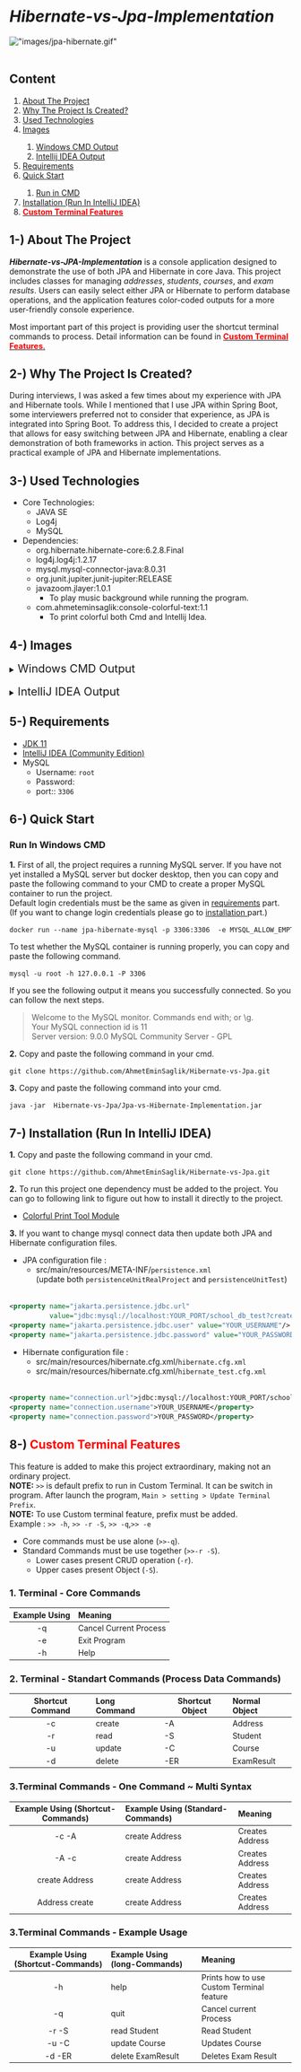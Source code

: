 # <i>Hibernate-vs-Jpa-Implementation </i>

!["images/jpa-hibernate.gif"](images/jpa-hibernate.gif) <br> <br>

## Content

<ol>
        <a href="#about-project"><li>About The Project</li></a>
        <a href="#why-project-created"><li>Why The Project Is Created?</li></a>
        <a href="#used-technologies"><li>Used Technologies</li></a>
        <a href="#image"><li>Images </li></a>
                <ol> 
                        <a href="#windows-cmd-output"><li>Windows CMD Output</li></a>
                        <a href="#intelij-idea-output"><li> Intellij IDEA Output</li></a>
                </ol>
        </li>
        <a href="#requirements"><li>Requirements</li></a>
         <a href="#quick-start"><li>Quick Start</li></a>
         <ol>
	<a href="#run-in-cmd"><li>Run in CMD</li></a>
        <!-- <a href="#run-in-docker"><li>Run in Docker</li></a>-->
         </ol>
         </li>
        <a href="#installation"><li>Installation (Run In IntelliJ IDEA)</li></a>
        <a href="#custom-terminal-features" ><li> <span style="font-weight:bold;color:red;">Custom Terminal Features</span> </li></a>

<!--         <a href="#version-difference"><li>Version Difference</li></a> -->

</ol>

## <span id="about-project">1-) About The Project</span>

***Hibernate-vs-JPA-Implementation*** is a console application designed to demonstrate the use of both JPA and Hibernate in core Java. This project includes classes for managing *addresses*, *students*,
*courses*, and *exam results*. Users can easily select either JPA or Hibernate to perform database operations, and the
application features color-coded outputs for a more user-friendly console experience.

Most important part of this project is providing user the shortcut terminal commands to process. Detail information can be found in
<a href="#custom-terminal-features" ><span style="font-weight:bold;color:red">Custom Terminal Features</span>. </a>

## <span id="why-project-created">2-) Why The Project Is Created?</span >

During interviews, I was asked a few times about my experience with JPA and Hibernate tools. While I mentioned that I
use JPA within Spring Boot, some interviewers preferred not to consider that experience, as JPA is integrated into
Spring Boot. To address this, I decided to create a project that allows for easy switching between JPA and Hibernate,
enabling a clear demonstration of both frameworks in action. This project serves as a practical example of JPA and
Hibernate implementations.

## <span id="used-technologies">3-) Used Technologies</span>

* Core Technologies:
    * JAVA SE
    * Log4j
    * MySQL
* Dependencies:
    * org.hibernate.hibernate-core:6.2.8.Final
    * log4j.log4j:1.2.17
    * mysql.mysql-connector-java:8.0.31
    * org.junit.jupiter.junit-jupiter:RELEASE
    * javazoom.jlayer:1.0.1
      * To play music background while running the program.
    * com.ahmeteminsaglik:console-colorful-text:1.1
      * To print colorful both Cmd and Intellij Idea.

## <span id="image">4-) Images </span>

[//]: # (### <span id="windows-cmd-output"><li> Windows CMD Output </li> </span>)
<details>
<summary> <span id="windows-cmd-output" style="font-size: 20px;"> Windows CMD Output  </span></summary>

### 1. Activating CMD Printing Tool.

!["images/cmd/1.png"](images/cmd/1.png) <br><br>

### 2. Activating ORM Logs

!["images/cmd/2.png"](images/cmd/2.png) <br><br>

### 3. Activating JPA

!["images/cmd/3.png"](images/cmd/3.png)<br><br>

### 4. Saving Address Data (ORM Logs from for JPA Implementation)

!["images/cmd/5.png"](images/cmd/5.png)<br> <br>

### 5. Find All Address Data (ORM Logs from for Hibernate Implementation)

!["images/cmd/7.png"](images/cmd/7.png)<br> <br>

### 1. Custom Terminal Commands - Help .

!["images/cmd/21.png"](images/cmd/21.png) <br><br>

### 2. Custom Terminal Commands - Inner process .

This may looks hard to understand but it is easy. Get relax.

1. Main process is about saving a new Student.
2. Instead of typing Student's grade, a new terminal commands is typed as `>> -r -A` which means `read Address`.
3. After completed 2. process, come back to 1. process. But again, terminal commans is typed. This time `>> -c -A` which
   means `create Addres`
4. After compoeted 3. process, come back to 1. process again. And this time just goes on 1. process.

!["images/cmd/21.png"](images/cmd/22.png) <br><br>

### 8. Find All Student Data

!["images/cmd/11.png"](images/cmd/11.png)<br> <br>

### 10. Saving New Course - Other Course

!["images/cmd/13.png"](images/cmd/13.png)<br> <br>

### 12. Student Save process invalid input and try to save without address data.

!["images/cmd/15.png"](images/cmd/15.png)<br> <br>

### 17. Save Exam Result - Course step and score.

!["images/cmd/20.png"](images/cmd/20.png)<br> <br>

</details>

<br>

<details>
<summary> <span id="intelij-idea-output" style="font-size: 20px;"> IntelliJ IDEA Output  </span></summary>

### 1. Activating IDEA Printing Tool.

!["images/idea/1.png"](images/idea/1.png) <br><br>

### 2. Retrieve all Exam Result data.

!["images/idea/3.png"](images/idea/3.png) <br><br>

### 3. Retrieve all Exam Result data by invalid Course Name.

!["images/idea/4.png"](images/idea/4.png) <br><br>

### 4. Retrieve all Exam Result data by Course Name.

!["images/idea/6.png"](images/idea/6.png) <br><br>

</details>

## <span id="requirements">5-) Requirements</span>

* <a href="https://www.oracle.com/tr/java/technologies/javase/jdk11-archive-downloads.html">JDK 11</a>
* <a href="https://www.jetbrains.com/idea/download/?section=windows"> IntelliJ IDEA (Community Edition) </a>
* MySQL
    * Username: `root`
    * Password: ` `
    * port:: `3306`

## <span id="quick-start">6-) Quick Start </span>

### <span id="run-in-cmd"> Run In Windows CMD </span>

**1.** First of all, the project requires a running MySQL server. If you have not yet installed a MySQL server but
docker desktop, then you can copy and paste the following command to your CMD to create a proper MySQL container to run
the project.  
Default login credentials must be the same as given in  <a href="#requirements">requirements</a> part.   
(If you want to change login credentials please go to <a href="#installation"> installation </a> part.)

```dockerfile
docker run --name jpa-hibernate-mysql -p 3306:3306  -e MYSQL_ALLOW_EMPTY_PASSWORD=1 -d mysql
```

To test whether the MySQL container is running properly, you can copy and paste the following command.

```
mysql -u root -h 127.0.0.1 -P 3306
```

If you see the following output it means you successfully connected. So you can follow the next steps.
> Welcome to the MySQL monitor. Commands end with; or \g.
<br> Your MySQL connection id is 11
<br> Server version: 9.0.0 MySQL Community Server - GPL

**2.** Copy and paste the following command in your cmd.
<br>

```
git clone https://github.com/AhmetEminSaglik/Hibernate-vs-Jpa.git
```

**3.** Copy and paste the following command into your cmd.

```
java -jar  Hibernate-vs-Jpa/Jpa-vs-Hibernate-Implementation.jar
```

## <span id="installation">7-) Installation (Run In IntelliJ IDEA)</span>

**1.** Copy and paste the following command in your cmd.

```
git clone https://github.com/AhmetEminSaglik/Hibernate-vs-Jpa.git
```

**2.** To run this project one dependency must be added to the project. You can go to following link to figure out how
to install it directly to the project.

* <a href="https://github.com/AhmetEminSaglik/Console-Colorful-text?tab=readme-ov-file#installation"> Colorful Print Tool Module </a>

[//]: # (* <a href="https://github.com/AhmetEminSaglik/MusicPlayerForConsoleApp?tab=readme-ov-file#installation"> Music Player Console Module </a>)

**3.** If you want to change mysql connect data then update both JPA and Hibernate configuration files.

* JPA configuration file :
    * src/main/resources/META-INF/`persistence.xml`   
      (update both `persistenceUnitRealProject` and `persistenceUnitTest`)

```xml

<property name="jakarta.persistence.jdbc.url"
          value="jdbc:mysql://localhost:YOUR_PORT/school_db_test?createDatabaseIfNotExist=true"/>
<property name="jakarta.persistence.jdbc.user" value="YOUR_USERNAME"/>
<property name="jakarta.persistence.jdbc.password" value="YOUR_PASSWORD"/>
```

* Hibernate configuration file :
    * src/main/resources/hibernate.cfg.xml/`hibernate.cfg.xml`
    * src/main/resources/hibernate.cfg.xml/`hibernate_test.cfg.xml`

```xml

<property name="connection.url">jdbc:mysql://localhost:YOUR_PORT/school_db?allowPublicKeyRetrieval=true&amp;useSSL=false&amp;createDatabaseIfNotExist=true</property>
<property name="connection.username">YOUR_USERNAME</property>
<property name="connection.password">YOUR_PASSWORD</property>
```

## <span id="custom-terminal-features"> 8-)<span style="color:red"> Custom Terminal Features</span>

This feature is added to make this project extraordinary, making not an ordinary project.  
**NOTE:** `>>` is default prefix to run in Custom Terminal. It can be switch in program. After launch the program, `Main > setting > Update Terminal Prefix`.  
**NOTE:** To use Custom terminal feature, prefix must be added.   
Example :  `>> -h`, `>> -r -S`, `>> -q`,`>> -e`

* Core commands must be use alone (`>>-q`).
* Standard Commands must be use together (`>>-r -S`). 
  * Lower cases present CRUD operation (`-r`).
  * Upper cases present Object (`-S`).

### 1. Terminal - Core Commands

| Example Using | Meaning                | 
|:-------------:|:-----------------------|
|      -q       | Cancel Current Process |
|      -e       | Exit Program           |
|      -h       | Help                   |


### 2. Terminal -  Standart Commands (Process Data Commands)

| Shortcut  Command | Long  Command | Shortcut  Object | Normal Object |
|:-----------------:|:--------------|------------------|:--------------|
|        -c         | create        | -A               | Address       |
|        -r         | read          | -S               | Student       |
|        -u         | update        | -C               | Course        |
|        -d         | delete        | -ER              | ExamResult    |

### 3.Terminal Commands - One Command ~ Multi Syntax

| Example Using (Shortcut-Commands) | Example Using (Standard-Commands) | Meaning              | 
|:---------------------------------:|:----------------------------------|:---------------------|
|               -c -A               | create Address                    | Creates Address      |
|               -A -c               | create Address                    | Creates Address      |
|          create Address           | create Address                    | Creates Address      |
|          Address create           | create Address                    | Creates Address      |


### 3.Terminal Commands - Example Usage

| Example Using (Shortcut-Commands) | Example Using (long-Commands) | Meaning                                   | 
|:---------------------------------:|:------------------------------|:------------------------------------------|
|                -h                 | help                          | Prints how to use Custom Terminal feature |
|                -q                 | quit                          | Cancel current Process                    |
|               -r -S               | read Student                  | Read Student                              |
|               -u -C               | update Course                 | Updates Course                            |
|              -d -ER               | delete ExamResult             | Deletes  Exam Result                      |


